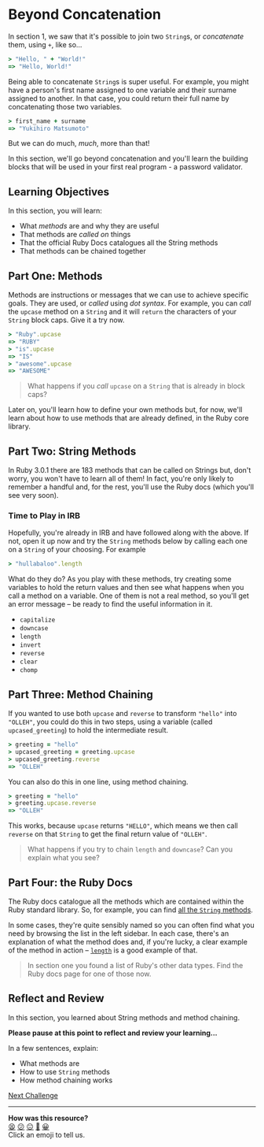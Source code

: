# Beyond Concatenation

In section 1, we saw that it's possible to join two `String`s, or _concatenate_ them, using `+`, like so...

```ruby
> "Hello, " + "World!"
=> "Hello, World!"
```

Being able to concatenate `String`s is super useful. For example, you might have a person's first name assigned to one variable and their surname assigned to another. In that case, you could return their full name by concatenating those two variables.

```ruby
> first_name + surname
=> "Yukihiro Matsumoto"
```

But we can do much, _much_, more than that!

In this section, we'll go beyond concatenation and you'll learn the building blocks that will be used in your first real program - a password validator.

## Learning Objectives

In this section, you will learn:

- What _methods_ are and why they are useful
- That methods are _called on_ things
- That the official Ruby Docs catalogues all the String methods
- That methods can be chained together

## Part One: Methods

Methods are instructions or messages that we can use to achieve specific goals. They are used, or _called_ using _dot syntax_. For example, you can _call_ the `upcase` method on a `String` and it will `return` the characters of your `String` block caps.  Give it a try now.

```ruby
> "Ruby".upcase
=> "RUBY"
> "is".upcase
=> "IS"
> "awesome".upcase
=> "AWESOME"
```

> What happens if you _call_ `upcase` on a `String` that is already in block caps?

Later on, you'll learn how to define your own methods but, for now, we'll learn about how to use methods that are already defined, in the Ruby core library.
## Part Two: String Methods

In Ruby 3.0.1 there are 183 methods that can be called on Strings but, don't worry, you won't have to learn all of them! In fact, you're only likely to remember a handful and, for the rest, you'll use the Ruby docs (which you'll see very soon).

### Time to Play in IRB

Hopefully, you're already in IRB and have followed along with the above. If not, open it up now and try the `String` methods below by calling each one on a `String` of your choosing. For example

```ruby
> "hullabaloo".length
```

What do they do? As you play with these methods, try creating some variables to hold the return values and then see what happens when you call a method on a variable. One of them is not a real method, so you'll get an error message – be ready to find the useful information in it.

- `capitalize`
- `downcase`
- `length`
- `invert`
- `reverse`
- `clear`
- `chomp`

## Part Three: Method Chaining

If you wanted to use both `upcase` and `reverse` to transform `"hello"` into `"OLLEH"`, you could do this in two steps, using a variable (called `upcased_greeting`) to hold the intermediate result.

```ruby
> greeting = "hello"
> upcased_greeting = greeting.upcase
> upcased_greeting.reverse
=> "OLLEH"
```

You can also do this in one line, using method chaining.

```ruby
> greeting = "hello"
> greeting.upcase.reverse
=> "OLLEH"
```

This works, because `upcase` returns `"HELLO"`, which means we then call `reverse` on that `String` to get the final return value of `"OLLEH"`.

> What happens if you try to chain `length` and `downcase`? Can you explain what you see?

## Part Four: the Ruby Docs

The Ruby docs catalogue all the methods which are contained within the Ruby standard library. So, for example, you can find [all the `String` methods](https://ruby-doc.org/core-3.1.1/String.html).

In some cases, they're quite sensibly named so you can often find what you need by browsing the list in the left sidebar. In each case, there's an explanation of what the method does and, if you're lucky, a clear example of the method in action – [`length`](https://ruby-doc.org/core-3.1.1/String.html#method-i-length) is a good example of that.

> In section one you found a list of Ruby's other data types. Find the Ruby docs page for one of those now.

## Reflect and Review

In this section, you learned about String methods and method chaining.

**Please pause at this point to reflect and review your learning...**

In a few sentences, explain:

- What methods are
- How to use `String` methods
- How method chaining works


[Next Challenge](04_beyond_strings.md)

<!-- BEGIN GENERATED SECTION DO NOT EDIT -->

---

**How was this resource?**  
[😫](https://airtable.com/shrUJ3t7KLMqVRFKR?prefill_Repository=makersacademy/ruby_foundations&prefill_File=chapter1/03_beyond_concatenation.md&prefill_Sentiment=😫) [😕](https://airtable.com/shrUJ3t7KLMqVRFKR?prefill_Repository=makersacademy/ruby_foundations&prefill_File=chapter1/03_beyond_concatenation.md&prefill_Sentiment=😕) [😐](https://airtable.com/shrUJ3t7KLMqVRFKR?prefill_Repository=makersacademy/ruby_foundations&prefill_File=chapter1/03_beyond_concatenation.md&prefill_Sentiment=😐) [🙂](https://airtable.com/shrUJ3t7KLMqVRFKR?prefill_Repository=makersacademy/ruby_foundations&prefill_File=chapter1/03_beyond_concatenation.md&prefill_Sentiment=🙂) [😀](https://airtable.com/shrUJ3t7KLMqVRFKR?prefill_Repository=makersacademy/ruby_foundations&prefill_File=chapter1/03_beyond_concatenation.md&prefill_Sentiment=😀)  
Click an emoji to tell us.

<!-- END GENERATED SECTION DO NOT EDIT -->
